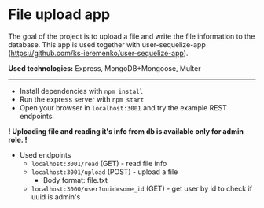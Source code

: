 # File upload app

The goal of the project is to upload a file and write the file information to the database. This app is used together with user-sequelize-app (https://github.com/ks-ieremenko/user-sequelize-app).

**Used technologies:** Express, MongoDB+Mongoose, Multer

---

* Install dependencies with `npm install`
* Run the express server with `npm start`
* Open your browser in `localhost:3001` and try the example REST endpoints.


**! Uploading file and reading it's info from db is available only for admin role. !**

  * Used endpoints
	  * `localhost:3001/read` (GET) - read file info
	  * `localhost:3001/upload` (POST) - upload a file
		  * Body format: file.txt
	  * `localhost:3000/user?uuid=some_id` (GET) - get user by id to check if uuid is admin's



